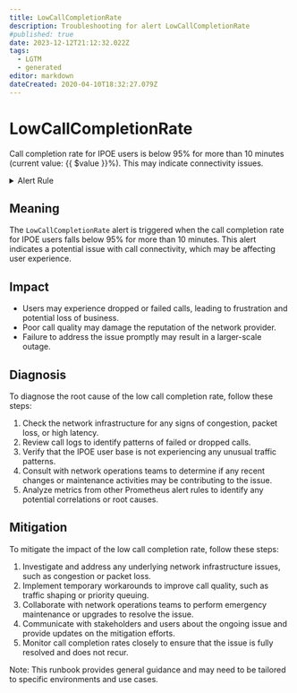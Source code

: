 ```yaml
---
title: LowCallCompletionRate
description: Troubleshooting for alert LowCallCompletionRate
#published: true
date: 2023-12-12T21:12:32.022Z
tags: 
  - LGTM
  - generated
editor: markdown
dateCreated: 2020-04-10T18:32:27.079Z
---
```


# LowCallCompletionRate

Call completion rate for IPOE users is below 95% for more than 10 minutes (current value: {{ $value }}%). This may indicate connectivity issues.

<details>
  <summary>Alert Rule</summary>

{{% rule "netelastic/netelastic.yml" "LowCallCompletionRate" %}}

{{% comment %}}

```yaml
alert: LowCallCompletionRate
expr: vbng_call_rate_percent{vbng_usertype="ipoe"} < 95
for: 10m
labels:
    severity: warning
annotations:
    summary: Low call completion rate
    description: 'Call completion rate for IPOE users is below 95% for more than 10 minutes (current value: {{ $value }}%). This may indicate connectivity issues.'
    runbook: https://srerun.github.io/prometheus-alerts/runbooks/netelastic/lowcallcompletionrate/

```

{{% /comment %}}

</details>


## Meaning

The `LowCallCompletionRate` alert is triggered when the call completion rate for IPOE users falls below 95% for more than 10 minutes. This alert indicates a potential issue with call connectivity, which may be affecting user experience.

## Impact

* Users may experience dropped or failed calls, leading to frustration and potential loss of business.
* Poor call quality may damage the reputation of the network provider.
* Failure to address the issue promptly may result in a larger-scale outage.

## Diagnosis

To diagnose the root cause of the low call completion rate, follow these steps:

1. Check the network infrastructure for any signs of congestion, packet loss, or high latency.
2. Review call logs to identify patterns of failed or dropped calls.
3. Verify that the IPOE user base is not experiencing any unusual traffic patterns.
4. Consult with network operations teams to determine if any recent changes or maintenance activities may be contributing to the issue.
5. Analyze metrics from other Prometheus alert rules to identify any potential correlations or root causes.

## Mitigation

To mitigate the impact of the low call completion rate, follow these steps:

1. Investigate and address any underlying network infrastructure issues, such as congestion or packet loss.
2. Implement temporary workarounds to improve call quality, such as traffic shaping or priority queuing.
3. Collaborate with network operations teams to perform emergency maintenance or upgrades to resolve the issue.
4. Communicate with stakeholders and users about the ongoing issue and provide updates on the mitigation efforts.
5. Monitor call completion rates closely to ensure that the issue is fully resolved and does not recur.

Note: This runbook provides general guidance and may need to be tailored to specific environments and use cases.